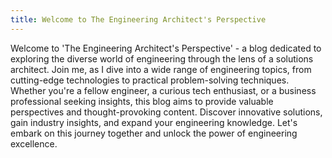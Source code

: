 ```yaml
---
title: Welcome to The Engineering Architect's Perspective
---
```


Welcome to 'The Engineering Architect's Perspective' - a blog dedicated to exploring the diverse world of engineering through the lens of a solutions architect. Join me, as I dive into a wide range of engineering topics, from cutting-edge technologies to practical problem-solving techniques. Whether you're a fellow engineer, a curious tech enthusiast, or a business professional seeking insights, this blog aims to provide valuable perspectives and thought-provoking content. Discover innovative solutions, gain industry insights, and expand your engineering knowledge. Let's embark on this journey together and unlock the power of engineering excellence.
